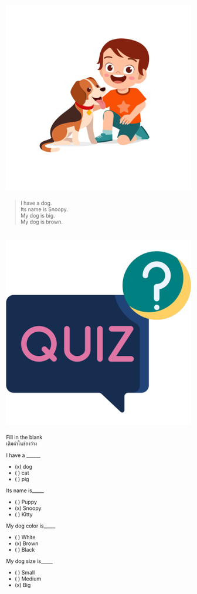 
# ![](/media/img/lessons__mydog.svg) 

> I have a dog.  
> Its name is Snoopy.  
> My dog is big.  
> My dog is brown.  


# ![icon](/media/icons/quiz.svg) 

<div class="title">Fill in the blank</div><div class="desc">เติมคำในช่องว่าง</div>

I have a ______
 - (x) dog
 - ( ) cat
 - ( ) pig

Its name is_____ 
 - ( ) Puppy
 - (x) Snoopy
 - ( ) Kitty

My dog color is_____
 - ( ) White
 - (x) Brown
 - ( ) Black

My dog size is_____
 - ( ) Small
 - ( ) Medium
 - (x) Big